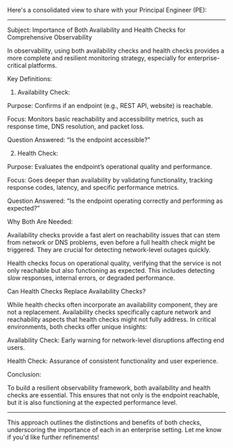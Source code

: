 Here's a consolidated view to share with your Principal Engineer (PE):


---

Subject: Importance of Both Availability and Health Checks for Comprehensive Observability

In observability, using both availability checks and health checks provides a more complete and resilient monitoring strategy, especially for enterprise-critical platforms.

Key Definitions:

1. Availability Check:

Purpose: Confirms if an endpoint (e.g., REST API, website) is reachable.

Focus: Monitors basic reachability and accessibility metrics, such as response time, DNS resolution, and packet loss.

Question Answered: “Is the endpoint accessible?”



2. Health Check:

Purpose: Evaluates the endpoint’s operational quality and performance.

Focus: Goes deeper than availability by validating functionality, tracking response codes, latency, and specific performance metrics.

Question Answered: “Is the endpoint operating correctly and performing as expected?”




Why Both Are Needed:

Availability checks provide a fast alert on reachability issues that can stem from network or DNS problems, even before a full health check might be triggered. They are crucial for detecting network-level outages quickly.

Health checks focus on operational quality, verifying that the service is not only reachable but also functioning as expected. This includes detecting slow responses, internal errors, or degraded performance.


Can Health Checks Replace Availability Checks?

While health checks often incorporate an availability component, they are not a replacement. Availability checks specifically capture network and reachability aspects that health checks might not fully address. In critical environments, both checks offer unique insights:

Availability Check: Early warning for network-level disruptions affecting end users.

Health Check: Assurance of consistent functionality and user experience.


Conclusion:

To build a resilient observability framework, both availability and health checks are essential. This ensures that not only is the endpoint reachable, but it is also functioning at the expected performance level.


---

This approach outlines the distinctions and benefits of both checks, underscoring the importance of each in an enterprise setting. Let me know if you'd like further refinements!


